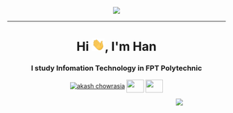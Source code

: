 <p align="center">
  <img src="https://github.com/thompsonemerson/thompsonemerson/raw/master/cover-thompson.png" height="200"/>
</p>
<hr>
<h1 align="center">Hi <img src="https://raw.githubusercontent.com/ABSphreak/ABSphreak/master/gifs/Hi.gif" width="30px">, I'm Han </h1>
<h3 align="center">I study Infomation Technology in FPT Polytechnic</h3>
<p align="center">
<a href="https://www.facebook.com/HanHa.Dubai/" target="blank"><img align="center" src="https://cdn.jsdelivr.net/npm/simple-icons@3.0.1/icons/facebook.svg" alt="akash chowrasia" height="30" width="40" /></a>
 <a href = "mailto: hangochan2003@gmail.com"><img align="center" src="https://simpleicons.org/icons/gmail.svg" height="30" width="40" /></a>
  <a href = "https://www.tiktok.com/@hanapz"><img align="center" src="https://simpleicons.org/icons/tiktok.svg" height="30" width="40" /></a>
  
</p>
<marquee><img src="https://media0.giphy.com/media/TkDVr6D3OgqEqcLIYP/giphy.gif" height="200"/></marquee>



